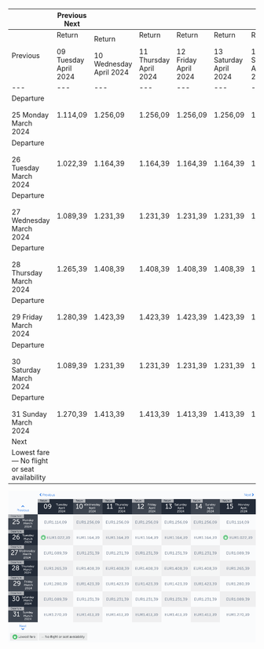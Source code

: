 |     | Previous Next |     |     |     |     |     |     |
| --- | --- | --- | --- | --- | --- | --- | --- |
| Previous | Return<br><br>09 Tuesday April 2024 | Return<br><br>10 Wednesday April 2024 | Return<br><br>11 Thursday April 2024 | Return<br><br>12 Friday April 2024 | Return<br><br>13 Saturday April 2024 | Return<br><br>14 Sunday April 2024 | Return<br><br>15 Monday April 2024 |
| --- | --- | --- | --- | --- | --- | --- | --- |
| Departure<br><br>25 Monday March 2024 | 1.114,09 | 1.256,09 | 1.256,09 | 1.256,09 | 1.256,09 | 1.256,09 | 1.114,09 |
| Departure<br><br>26 Tuesday March 2024 | 1.022,39 | 1.164,39 | 1.164,39 | 1.164,39 | 1.164,39 | 1.164,39 | 1.022,39 |
| Departure<br><br>27 Wednesday March 2024 | 1.089,39 | 1.231,39 | 1.231,39 | 1.231,39 | 1.231,39 | 1.231,39 | 1.089,39 |
| Departure<br><br>28 Thursday March 2024 | 1.265,39 | 1.408,39 | 1.408,39 | 1.408,39 | 1.408,39 | 1.408,39 | 1.265,39 |
| Departure<br><br>29 Friday March 2024 | 1.280,39 | 1.423,39 | 1.423,39 | 1.423,39 | 1.423,39 | 1.423,39 | 1.280,39 |
| Departure<br><br>30 Saturday March 2024 | 1.089,39 | 1.231,39 | 1.231,39 | 1.231,39 | 1.231,39 | 1.231,39 | 1.089,39 |
| Departure<br><br>31 Sunday March 2024 | 1.270,39 | 1.413,39 | 1.413,39 | 1.413,39 | 1.413,39 | 1.413,39 | 1.270,39 |
| Next |
| Lowest fare — No flight or seat availability |     |     |     |     |     |     |     |

![](turkish-airlines.png)